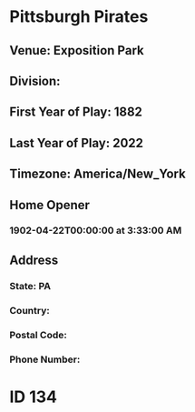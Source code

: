 # Pittsburgh Pirates
## Venue: Exposition Park
## Division: 
## First Year of Play: 1882
## Last Year of Play: 2022
## Timezone: America/New_York
## Home Opener
### 1902-04-22T00:00:00 at 3:33:00 AM
## Address
### 
### State: PA
### Country: 
### Postal Code: 
### Phone Number: 
# ID 134